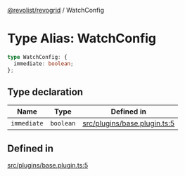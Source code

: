 [@revolist/revogrid](README.md) / WatchConfig

# Type Alias: WatchConfig

```ts
type WatchConfig: {
  immediate: boolean;
};
```

## Type declaration

| Name | Type | Defined in |
| ------ | ------ | ------ |
| `immediate` | `boolean` | [src/plugins/base.plugin.ts:5](https://github.com/revolist/revogrid/blob/4b01754704358a4c5d2c901c2c25a863bb4fded2/src/plugins/base.plugin.ts#L5) |

## Defined in

[src/plugins/base.plugin.ts:5](https://github.com/revolist/revogrid/blob/4b01754704358a4c5d2c901c2c25a863bb4fded2/src/plugins/base.plugin.ts#L5)
